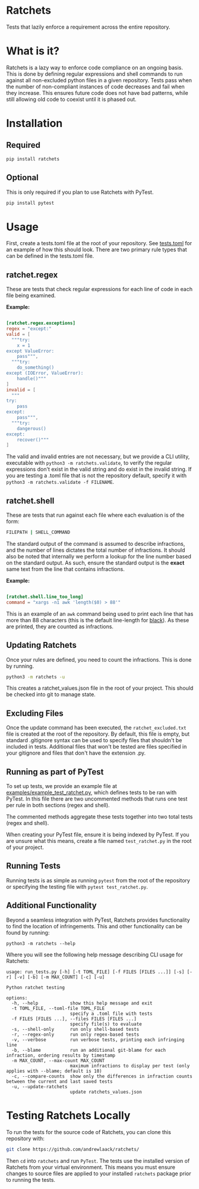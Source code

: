 # Ratchets

Tests that lazily enforce a requirement across the entire repository.

# What is it?

Ratchets is a lazy way to enforce code compliance on an ongoing basis. This is done by defining regular expressions and shell commands to run against all non-excluded python files in a given repository. Tests pass when the number of non-compliant instances of code decreases and fail when they increase. This ensures future code does not have bad patterns, while still allowing old code to coexist until it is phased out. 

# Installation

## Required

```bash
pip install ratchets
```

## Optional

This is only required if you plan to use Ratchets with PyTest.

```bash
pip install pytest
```

# Usage

First, create a tests.toml file at the root of your repository. See [tests.toml](https://github.com/andrewlaack/ratchets/blob/main/tests.toml) for an example of how this should look. There are two primary rule types that can be defined in the tests.toml file. 

## ratchet.regex

These are tests that check regular expressions for each line of code in each file being examined.

**Example:**

```toml

[ratchet.regex.exceptions]
regex = "except:"
valid = [
  """try:
    x = 1
except ValueError:
    pass""",
  """try:
    do_something()
except (IOError, ValueError):
    handle()"""
]
invalid = [
  """
try:
    pass
except:
    pass""",
  """try:
    dangerous()
except:
    recover()"""
]

```

The valid and invalid entries are not necessary, but we provide a CLI utility, executable with ```python3 -m ratchets.validate```, to verify the regular expressions don't exist in the valid string and do exist in the invalid string. If you are testing a .toml file that is not the repository default, specify it with ```python3 -m ratchets.validate -f FILENAME```. 

## ratchet.shell

These are tests that run against each file where each evaluation is of the form:

```bash
FILEPATH | SHELL_COMMAND

```

The standard output of the command is assumed to describe infractions, and the number of lines dictates the total number of infractions. It should also be noted that internally we perform a lookup for the line number based on the standard output. As such, ensure the standard output is the **exact** same text from the line that contains infractions.

**Example:**

```toml

[ratchet.shell.line_too_long]
command = "xargs -n1 awk 'length($0) > 88'"

```

This is an example of an `awk` command being used to print each line that has more than 88 characters (this is the default line-length for [black](https://github.com/psf/black)). As these are printed, they are counted as infractions.

## Updating Ratchets

Once your rules are defined, you need to count the infractions. This is done by running.

```bash
python3 -m ratchets -u
```

This creates a ratchet_values.json file in the root of your project. This should be checked into git to manage state.

## Excluding Files

Once the update command has been executed, the `ratchet_excluded.txt` file is created at the root of the repository. By default, this file is empty, but standard .gitignore syntax can be used to specify files that shouldn't be included in tests. Additional files that won't be tested are files specified in your gitignore and files that don't have the extension .py.

## Running as part of PyTest

To set up tests, we provide an example file at [examples/example_test_ratchet.py](https://github.com/andrewlaack/ratchets/blob/main/examples/example_test_ratchet.py), which defines tests to be ran with PyTest. In this file there are two uncommented methods that runs one test per rule in both sections (regex and shell).

The commented methods aggregate these tests together into two total tests (regex and shell).

When creating your PyTest file, ensure it is being indexed by PyTest. If you are unsure what this means, create a file named `test_ratchet.py` in the root of your project.

## Running Tests

Running tests is as simple as running ```pytest``` from the root of the repository or specifying the testing file with ```pytest test_ratchet.py```.

## Additional Functionality

Beyond a seamless integration with PyTest, Ratchets provides functionality to find the location of infringements. This and other functionality can be found by running:

```
python3 -m ratchets --help
```

Where you will see the following help message describing CLI usage for Ratchets:

```
usage: run_tests.py [-h] [-t TOML_FILE] [-f FILES [FILES ...]] [-s] [-r] [-v] [-b] [-m MAX_COUNT] [-c] [-u]

Python ratchet testing

options:
  -h, --help            show this help message and exit
  -t TOML_FILE, --toml-file TOML_FILE
                        specify a .toml file with tests
  -f FILES [FILES ...], --files FILES [FILES ...]
                        specify file(s) to evaluate
  -s, --shell-only      run only shell-based tests
  -r, --regex-only      run only regex-based tests
  -v, --verbose         run verbose tests, printing each infringing line
  -b, --blame           run an additional git-blame for each infraction, ordering results by timestamp
  -m MAX_COUNT, --max-count MAX_COUNT
                        maximum infractions to display per test (only applies with --blame; default is 10)
  -c, --compare-counts  show only the differences in infraction counts between the current and last saved tests
  -u, --update-ratchets
                        update ratchets_values.json
```

# Testing Ratchets Locally

To run the tests for the source code of Ratchets, you can clone this repository with:

```bash
git clone https://github.com/andrewlaack/ratchets/
```

Then `cd` into `ratchets` and run `PyTest`. The tests use the installed version of Ratchets from your virtual environment. This means you must ensure changes to source files are applied to your installed `ratchets` package prior to running the tests.
